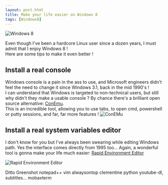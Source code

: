 ```yaml
---
layout: post.html
title: Make your life easier on Windows 8
tags: [Windows8]
---
```


![Windows 8](https://ef65e426d0abf9418992e271986035a1945d7865.googledrive.com/host/0Byy3K2j5Zp_TeXByVnlqTS10UUU/Windows_8.jpg)  

Even though I've been a hardcore Linux user since a dozen years, I must admit that I enjoy Windows 8 !  
Here are some tips to make it even better !
## Install a real console ##
Windows console is a pain in the ass to use, and Microsoft engineers didn't feel the need to change it since Windows 3.1, back in the mid 1990's !  
I can understand that Windows is targeted to non-technical users, but still why didn't they make a usable console ? By chance there's a brilliant open source alternative: [ConEmu](http://sourceforge.net/projects/conemu).  
This is an incredible tool, allowing you to use tabs, to open cmd, powershell or putty sessions, and far, far more features !
![ConEMu](https://ef65e426d0abf9418992e271986035a1945d7865.googledrive.com/host/0Byy3K2j5Zp_TeXByVnlqTS10UUU/conemu.jpg)  
## Install a real system variables editor ##
I don't know for you but I've always been swearing while editing Windows path. Yes the interface comes directly from 1995 too... Again, a wonderful tool is gonna make your life much easier: [Rapid Environment Editor](http://www.rapidee.com/en/about)

![Rapid Environment Editor](http://www.rapidee.com/images/rapidee.png.pagespeed.ce.Jxihq-jte3.png)


Ditto
Greenshot
notepad++
vim
alwaysontop
clementine
python youtube-dl, subtitles...
mobaxterm